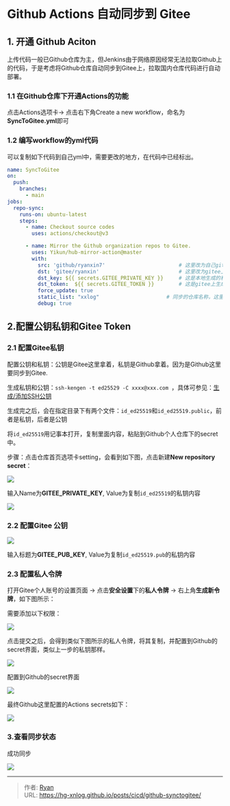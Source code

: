 # Github Actions 自动同步到 Gitee








## 1. 开通 Github Aciton 

上传代码一般已Github仓库为主，但Jenkins由于网络原因经常无法拉取Github上的代码，于是考虑将Github仓库自动同步到Gitee上，拉取国内仓库代码进行自动部署。



### 1.1 在Github仓库下开通Actions的功能

点击Actions选项卡→ 点击右下角Create a new workflow，命名为**SyncToGitee.yml**即可



### 1.2 编写workflow的yml代码

可以复制如下代码到自己yml中，需要更改的地方，在代码中已经标出。

```yaml
name: SyncToGitee
on:
  push:
    branches:
      - main
jobs:
  repo-sync:
    runs-on: ubuntu-latest
    steps:
      - name: Checkout source codes
        uses: actions/checkout@v3

      - name: Mirror the Github organization repos to Gitee.
        uses: Yikun/hub-mirror-action@master
        with:
          src: 'github/ryanxin7'    					# 这里改为自己github账号名称，如github/ryanxin7
          dst: 'gitee/ryanxin'     						# 这里改为gitee上账号名称，如gitee/ryanxin
          dst_key: ${{ secrets.GITEE_PRIVATE_KEY }}  	# 这是本地生成的私钥，Github拿着私钥调用Gitee公钥
          dst_token:  ${{ secrets.GITEE_TOKEN }}     	# 这是gitee上生成的token，下面会讲
          force_update: true
          static_list: "xxlog"   					# 同步的仓库名称，这里为xxlog，意思是会自动同步该仓库到gitee下同名仓库
          debug: true
```





## 2.配置公钥私钥和Gitee Token   

### 2.1 配置Gitee私钥

配置公钥和私钥：公钥是Gitee这里拿着，私钥是Github拿着。因为是Github这里要同步到Gitee.     

生成私钥和公钥：`ssh-kengen -t ed25529 -C xxxx@xxx.com `，具体可参见：[生成/添加SSH公钥](https://gitee.com/help/articles/4181#article-header0)



生成完之后，会在指定目录下有两个文件：`id_ed25519`和`id_ed25519.public`，前者是私钥，后者是公钥

将`id_ed25519`用记事本打开，复制里面内容，粘贴到Github个人仓库下的secret中。

步骤：点击仓库首页选项卡setting，会看到如下图，点击新建**New repository secret**：



![](https://cdn1.ryanxin.live/image-20230518172856867.png)



输入Name为**GITEE_PRIVATE_KEY**, Value为复制`id_ed25519`的私钥内容

![](https://cdn1.ryanxin.live/image-20230518173101453.png)



### 2.2 配置Gitee 公钥

![](https://cdn1.ryanxin.live/image-20230518173908815.png)





输入标题为**GITEE_PUB_KEY**, Value为复制`id_ed25519.pub`的私钥内容



### 2.3 配置私人令牌

打开Gitee个人账号的设置页面 → 点击**安全设置**下的**私人令牌** → 右上角**生成新令牌**，如下图所示：

需要添加以下权限：

![](https://cdn1.ryanxin.live/image-20230518174125709.png)



点击提交之后，会得到类似下图所示的私人令牌，将其复制，并配置到Github的secret界面，类似上一步的私钥那样。



![](https://cdn1.ryanxin.live/image-20230518174340775.png)



配置到Github的secret界面

![](https://cdn1.ryanxin.live/image-20230518174429321.png)



最终Github这里配置的Actions secrets如下：

![](https://cdn1.ryanxin.live/image-20230518174527545.png)



### 3.查看同步状态

成功同步

![](https://cdn1.ryanxin.live/image-20230518174631708.png)


---

> 作者: [Ryan](https://github.com/ryanxin7)  
> URL: https://hg-xnlog.github.io/posts/cicd/github-synctogitee/  

